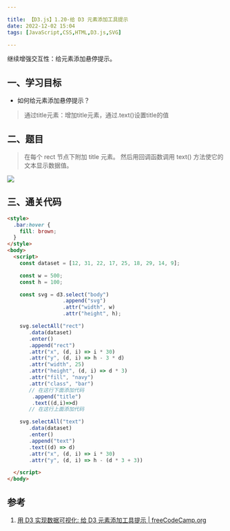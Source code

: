 ```yaml
---

title: 【D3.js】1.20-给 D3 元素添加工具提示
date: 2022-12-02 15:04
tags: [JavaScript,CSS,HTML,D3.js,SVG]

---
```


继续增强交互性：给元素添加悬停提示。

<!-- more -->

## 一、学习目标
* 如何给元素添加悬停提示？
> 通过title元素：增加title元素，通过.text()设置title的值

## 二、题目
> 在每个 rect 节点下附加 title 元素。 然后用回调函数调用 text() 方法使它的文本显示数据值。

![](https://pic-1313582683.cos.ap-chongqing.myqcloud.com/2022/202212021504821.png)

## 三、通关代码
```html
<style>
  .bar:hover {
    fill: brown;
  }
</style>
<body>
  <script>
    const dataset = [12, 31, 22, 17, 25, 18, 29, 14, 9];

    const w = 500;
    const h = 100;

    const svg = d3.select("body")
                  .append("svg")
                  .attr("width", w)
                  .attr("height", h);

    svg.selectAll("rect")
       .data(dataset)
       .enter()
       .append("rect")
       .attr("x", (d, i) => i * 30)
       .attr("y", (d, i) => h - 3 * d)
       .attr("width", 25)
       .attr("height", (d, i) => d * 3)
       .attr("fill", "navy")
       .attr("class", "bar")
       // 在这行下面添加代码
        .append("title")
        .text((d,i)=>d)
       // 在这行上面添加代码

    svg.selectAll("text")
       .data(dataset)
       .enter()
       .append("text")
       .text((d) => d)
       .attr("x", (d, i) => i * 30)
       .attr("y", (d, i) => h - (d * 3 + 3))

  </script>
</body>

```

## 参考
1. [用 D3 实现数据可视化: 给 D3 元素添加工具提示 | freeCodeCamp.org](https://www.freecodecamp.org/chinese/learn/data-visualization/data-visualization-with-d3/add-a-tooltip-to-a-d3-element)